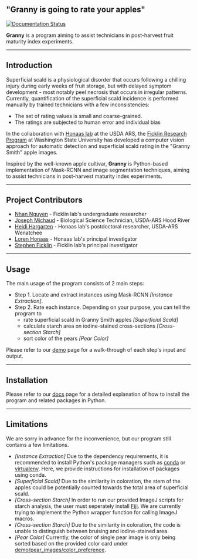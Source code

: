 ## "**Granny** is going to rate your apples"

[![Documentation Status](https://readthedocs.org/projects/granny/badge/?version=latest)](https://granny.readthedocs.io/en/latest/?badge=latest)


**Granny** is a program aiming to assist technicians in post-harvest fruit maturity index experiments.

---

## Introduction

Superficial scald is a physiological disorder that occurs following a chilling injury during early weeks of fruit storage, but with delayed symptom development - most notably peel necrosis that occurs in irregular patterns. Currently, quantification of the superficial scald incidence is performed manually by trained technicians with a few inconsistencies:

- The set of rating values is small and coarse-grained.
- The ratings are subjected to human error and individual bias

In the collaboration with [Honaas lab](https://www.ars.usda.gov/pacific-west-area/wenatchee-wa/physiology-and-pathology-of-tree-fruits-research/people/loren-honaas/) at the USDA ARS, the [Ficklin Research Program](http://ficklinlab.cahnrs.wsu.edu/) at Washington State University has developed a computer vision approach for automatic detection and superficial scald rating in the "Granny Smith" apple images.

Inspired by the well-known apple cultivar, **Granny** is Python-based implementation of Mask-RCNN and image segmentation techniques, aiming to assist technicians in post-harvest maturity index experiments.

---

## Project Contributors

- [Nhan Nguyen](http://ficklinlab.cahnrs.wsu.edu/#people) - Ficklin lab's undergraduate researcher
- [Joseph Michaud](https://www.ars.usda.gov/people-locations/person/?person-id=57281) - Biological Science Technician, USDA-ARS Hood River
- [Heidi Hargarten](https://www.ars.usda.gov/people-locations/person?person-id=52227) - Honaas lab's postdoctoral researcher, USDA-ARS Wenatchee
- [Loren Honaas](https://www.ars.usda.gov/pacific-west-area/wenatchee-wa/physiology-and-pathology-of-tree-fruits-research/people/loren-honaas/) - Honaas lab's principal investigator
- [Stephen Ficklin](http://ficklinlab.cahnrs.wsu.edu/) - Ficklin lab's principal investigator

---

## Usage

The main usage of the program consists of 2 main steps:

- Step 1. Locate and extract instances using Mask-RCNN _[Instance Extraction]_.
- Step 2. Rate each instance. Depending on your purpose, you can tell the program to
  - rate superficial scald in Granny Smith apples _[Superficial Scald]_
  - calculate starch area on iodine-stained cross-sections _[Cross-section Starch]_
  - sort color of the pears _[Pear Color]_

Please refer to our [demo](https://github.com/SystemsGenetics/granny/tree/master/demo) page for a walk-through of each step's input and output.

---

## Installation

Please refer to our [docs](https://github.com/SystemsGenetics/Granny/tree/master/docs) page for a detailed explanation of how to install the program and related packages in Python.

---

## Limitations

We are sorry in advance for the inconvenience, but our program still contains a few limitations.

- _[Instance Extraction]_ Due to the dependency requirements, it is recommended to install Python's package managers such as [conda](https://www.anaconda.com/) or [virtualenv](https://pypi.org/project/virtualenv/). Here, we provide instructions for installation of packages using conda.
- _[Superficial Scald]_ Due to the similarity in coloration, the stem of the apples could be potentially counted towards the total area of superficial scald.
- _[Cross-section Starch]_ In order to run our provided ImageJ scripts for starch analysis, the user must seperately install [Fiji](https://imagej.net/software/fiji/). We are currently trying to implement the Python wrapper function for calling ImageJ macros.
- _[Cross-section Starch]_ Due to the similarity in coloration, the code is unable to distinguish between bruising and iodine-stained area.
- _[Pear Color]_ Currently, the color of single pear image is only being sorted based on the provided color card under [demo/pear_images/color_preference](). 
